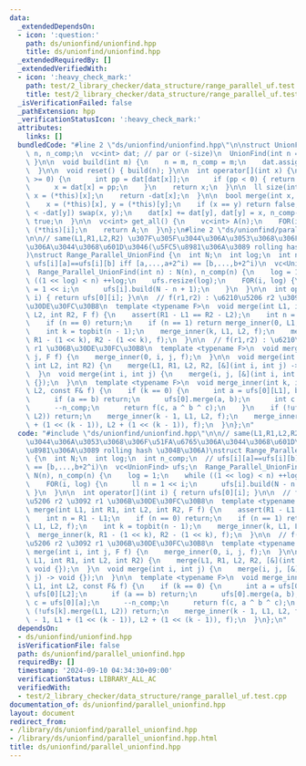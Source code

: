 ```yaml
---
data:
  _extendedDependsOn:
  - icon: ':question:'
    path: ds/unionfind/unionfind.hpp
    title: ds/unionfind/unionfind.hpp
  _extendedRequiredBy: []
  _extendedVerifiedWith:
  - icon: ':heavy_check_mark:'
    path: test/2_library_checker/data_structure/range_parallel_uf.test.cpp
    title: test/2_library_checker/data_structure/range_parallel_uf.test.cpp
  _isVerificationFailed: false
  _pathExtension: hpp
  _verificationStatusIcon: ':heavy_check_mark:'
  attributes:
    links: []
  bundledCode: "#line 2 \"ds/unionfind/unionfind.hpp\"\n\nstruct UnionFind {\n  int\
    \ n, n_comp;\n  vc<int> dat; // par or (-size)\n  UnionFind(int n = 0) { build(n);\
    \ }\n\n  void build(int m) {\n    n = m, n_comp = m;\n    dat.assign(n, -1);\n\
    \  }\n\n  void reset() { build(n); }\n\n  int operator[](int x) {\n    while (dat[x]\
    \ >= 0) {\n      int pp = dat[dat[x]];\n      if (pp < 0) { return dat[x]; }\n\
    \      x = dat[x] = pp;\n    }\n    return x;\n  }\n\n  ll size(int x) {\n   \
    \ x = (*this)[x];\n    return -dat[x];\n  }\n\n  bool merge(int x, int y) {\n\
    \    x = (*this)[x], y = (*this)[y];\n    if (x == y) return false;\n    if (-dat[x]\
    \ < -dat[y]) swap(x, y);\n    dat[x] += dat[y], dat[y] = x, n_comp--;\n    return\
    \ true;\n  }\n\n  vc<int> get_all() {\n    vc<int> A(n);\n    FOR(i, n) A[i] =\
    \ (*this)[i];\n    return A;\n  }\n};\n#line 2 \"ds/unionfind/parallel_unionfind.hpp\"\
    \n\n// same(L1,R1,L2,R2) \u307F\u305F\u3044\u306A\u3053\u3068\u306F\u51FA\u6765\
    \u306A\u3044\u3068\u601D\u3046(\u5FC5\u8981\u306A\u3089 rolling hash \u304B\u306A\
    )\nstruct Range_Parallel_UnionFind {\n  int N;\n  int log;\n  int n_comp;\n  //\
    \ ufs[i][a]==ufs[i][b] iff [a,...,a+2^i) == [b,...,b+2^i)\n  vc<UnionFind> ufs;\n\
    \  Range_Parallel_UnionFind(int n) : N(n), n_comp(n) {\n    log = 1;\n    while\
    \ ((1 << log) < n) ++log;\n    ufs.resize(log);\n    FOR(i, log) {\n      ll n\
    \ = 1 << i;\n      ufs[i].build(N - n + 1);\n    }\n  }\n\n  int operator[](int\
    \ i) { return ufs[0][i]; }\n\n  // f(r1,r2) : \u6210\u5206 r2 \u3092 r1 \u306B\
    \u30DE\u30FC\u30B8\n  template <typename F>\n  void merge(int L1, int R1, int\
    \ L2, int R2, F f) {\n    assert(R1 - L1 == R2 - L2);\n    int n = R1 - L1;\n\
    \    if (n == 0) return;\n    if (n == 1) return merge_inner(0, L1, L2, f);\n\
    \    int k = topbit(n - 1);\n    merge_inner(k, L1, L2, f);\n    merge_inner(k,\
    \ R1 - (1 << k), R2 - (1 << k), f);\n  }\n\n  // f(r1,r2) : \u6210\u5206 r2 \u3092\
    \ r1 \u306B\u30DE\u30FC\u30B8\n  template <typename F>\n  void merge(int i, int\
    \ j, F f) {\n    merge_inner(0, i, j, f);\n  }\n\n  void merge(int L1, int R1,\
    \ int L2, int R2) {\n    merge(L1, R1, L2, R2, [&](int i, int j) -> void {});\n\
    \  }\n  void merge(int i, int j) {\n    merge(i, j, [&](int i, int j) -> void\
    \ {});\n  }\n\n  template <typename F>\n  void merge_inner(int k, int L1, int\
    \ L2, const F& f) {\n    if (k == 0) {\n      int a = ufs[0][L1], b = ufs[0][L2];\n\
    \      if (a == b) return;\n      ufs[0].merge(a, b);\n      int c = ufs[0][a];\n\
    \      --n_comp;\n      return f(c, a ^ b ^ c);\n    }\n    if (!ufs[k].merge(L1,\
    \ L2)) return;\n    merge_inner(k - 1, L1, L2, f);\n    merge_inner(k - 1, L1\
    \ + (1 << (k - 1)), L2 + (1 << (k - 1)), f);\n  }\n};\n"
  code: "#include \"ds/unionfind/unionfind.hpp\"\n\n// same(L1,R1,L2,R2) \u307F\u305F\
    \u3044\u306A\u3053\u3068\u306F\u51FA\u6765\u306A\u3044\u3068\u601D\u3046(\u5FC5\
    \u8981\u306A\u3089 rolling hash \u304B\u306A)\nstruct Range_Parallel_UnionFind\
    \ {\n  int N;\n  int log;\n  int n_comp;\n  // ufs[i][a]==ufs[i][b] iff [a,...,a+2^i)\
    \ == [b,...,b+2^i)\n  vc<UnionFind> ufs;\n  Range_Parallel_UnionFind(int n) :\
    \ N(n), n_comp(n) {\n    log = 1;\n    while ((1 << log) < n) ++log;\n    ufs.resize(log);\n\
    \    FOR(i, log) {\n      ll n = 1 << i;\n      ufs[i].build(N - n + 1);\n   \
    \ }\n  }\n\n  int operator[](int i) { return ufs[0][i]; }\n\n  // f(r1,r2) : \u6210\
    \u5206 r2 \u3092 r1 \u306B\u30DE\u30FC\u30B8\n  template <typename F>\n  void\
    \ merge(int L1, int R1, int L2, int R2, F f) {\n    assert(R1 - L1 == R2 - L2);\n\
    \    int n = R1 - L1;\n    if (n == 0) return;\n    if (n == 1) return merge_inner(0,\
    \ L1, L2, f);\n    int k = topbit(n - 1);\n    merge_inner(k, L1, L2, f);\n  \
    \  merge_inner(k, R1 - (1 << k), R2 - (1 << k), f);\n  }\n\n  // f(r1,r2) : \u6210\
    \u5206 r2 \u3092 r1 \u306B\u30DE\u30FC\u30B8\n  template <typename F>\n  void\
    \ merge(int i, int j, F f) {\n    merge_inner(0, i, j, f);\n  }\n\n  void merge(int\
    \ L1, int R1, int L2, int R2) {\n    merge(L1, R1, L2, R2, [&](int i, int j) ->\
    \ void {});\n  }\n  void merge(int i, int j) {\n    merge(i, j, [&](int i, int\
    \ j) -> void {});\n  }\n\n  template <typename F>\n  void merge_inner(int k, int\
    \ L1, int L2, const F& f) {\n    if (k == 0) {\n      int a = ufs[0][L1], b =\
    \ ufs[0][L2];\n      if (a == b) return;\n      ufs[0].merge(a, b);\n      int\
    \ c = ufs[0][a];\n      --n_comp;\n      return f(c, a ^ b ^ c);\n    }\n    if\
    \ (!ufs[k].merge(L1, L2)) return;\n    merge_inner(k - 1, L1, L2, f);\n    merge_inner(k\
    \ - 1, L1 + (1 << (k - 1)), L2 + (1 << (k - 1)), f);\n  }\n};\n"
  dependsOn:
  - ds/unionfind/unionfind.hpp
  isVerificationFile: false
  path: ds/unionfind/parallel_unionfind.hpp
  requiredBy: []
  timestamp: '2024-09-10 04:34:30+09:00'
  verificationStatus: LIBRARY_ALL_AC
  verifiedWith:
  - test/2_library_checker/data_structure/range_parallel_uf.test.cpp
documentation_of: ds/unionfind/parallel_unionfind.hpp
layout: document
redirect_from:
- /library/ds/unionfind/parallel_unionfind.hpp
- /library/ds/unionfind/parallel_unionfind.hpp.html
title: ds/unionfind/parallel_unionfind.hpp
---
```

